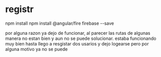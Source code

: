 # registr
npm install
npm install @angular/fire firebase --save




por alguna razon ya dejo de funcionar,  al parecer las rutas de algunas manera no estan bien y aun no se puede solucionar. 
estaba funcionando muy bien hasta llego a resgistar dos usarios y dejo logearse pero por alguna motivo ya no se puede
